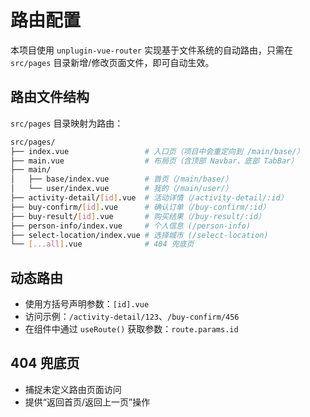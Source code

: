 # 路由配置

本项目使用 `unplugin-vue-router` 实现基于文件系统的自动路由，只需在 `src/pages` 目录新增/修改页面文件，即可自动生效。

## 路由文件结构

`src/pages` 目录映射为路由：

```bash
src/pages/
├── index.vue                 # 入口页（项目中会重定向到 /main/base/）
├── main.vue                  # 布局页（含顶部 Navbar、底部 TabBar）
├── main/
│   ├── base/index.vue        # 首页（/main/base/）
│   └── user/index.vue        # 我的（/main/user/）
├── activity-detail/[id].vue  # 活动详情（/activity-detail/:id）
├── buy-confirm/[id].vue      # 确认订单（/buy-confirm/:id）
├── buy-result/[id].vue       # 购买结果（/buy-result/:id）
├── person-info/index.vue     # 个人信息 (/person-info)
├── select-location/index.vue # 选择城市 (/select-location)
└── [...all].vue              # 404 兜底页
```

## 动态路由

- 使用方括号声明参数：`[id].vue`
- 访问示例：`/activity-detail/123`、`/buy-confirm/456`
- 在组件中通过 `useRoute()` 获取参数：`route.params.id`

## 404 兜底页

- 捕捉未定义路由页面访问
- 提供“返回首页/返回上一页”操作
